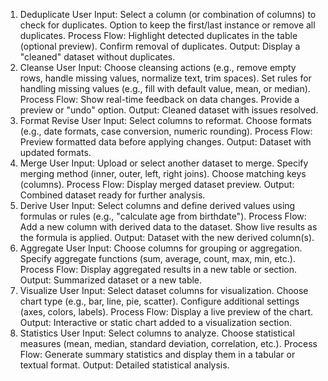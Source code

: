 1. Deduplicate
   User Input:
   Select a column (or combination of columns) to check for duplicates.
   Option to keep the first/last instance or remove all duplicates.
   Process Flow:
   Highlight detected duplicates in the table (optional preview).
   Confirm removal of duplicates.
   Output:
   Display a "cleaned" dataset without duplicates.
2. Cleanse
   User Input:
   Choose cleansing actions (e.g., remove empty rows, handle missing values, normalize text, trim spaces).
   Set rules for handling missing values (e.g., fill with default value, mean, or median).
   Process Flow:
   Show real-time feedback on data changes.
   Provide a preview or "undo" option.
   Output:
   Cleaned dataset with issues resolved.
3. Format Revise
   User Input:
   Select columns to reformat.
   Choose formats (e.g., date formats, case conversion, numeric rounding).
   Process Flow:
   Preview formatted data before applying changes.
   Output:
   Dataset with updated formats.
4. Merge
   User Input:
   Upload or select another dataset to merge.
   Specify merging method (inner, outer, left, right joins).
   Choose matching keys (columns).
   Process Flow:
   Display merged dataset preview.
   Output:
   Combined dataset ready for further analysis.
5. Derive
   User Input:
   Select columns and define derived values using formulas or rules (e.g., "calculate age from birthdate").
   Process Flow:
   Add a new column with derived data to the dataset.
   Show live results as the formula is applied.
   Output:
   Dataset with the new derived column(s).
6. Aggregate
   User Input:
   Choose columns for grouping or aggregation.
   Specify aggregate functions (sum, average, count, max, min, etc.).
   Process Flow:
   Display aggregated results in a new table or section.
   Output:
   Summarized dataset or a new table.
7. Visualize
   User Input:
   Select dataset columns for visualization.
   Choose chart type (e.g., bar, line, pie, scatter).
   Configure additional settings (axes, colors, labels).
   Process Flow:
   Display a live preview of the chart.
   Output:
   Interactive or static chart added to a visualization section.
8. Statistics
   User Input:
   Select columns to analyze.
   Choose statistical measures (mean, median, standard deviation, correlation, etc.).
   Process Flow:
   Generate summary statistics and display them in a tabular or textual format.
   Output:
   Detailed statistical analysis.
